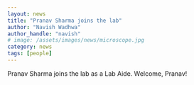 ```yaml
---
layout: news
title: "Pranav Sharma joins the lab"
author: "Navish Wadhwa"
author_handle: "navish"
# image: /assets/images/news/microscope.jpg
category: news
tags: [people]
---
```

Pranav Sharma joins the lab as a Lab Aide. Welcome, Pranav! 